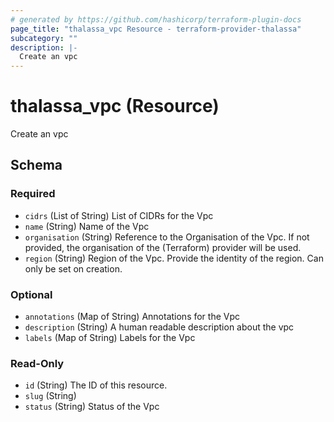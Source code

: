 ```yaml
---
# generated by https://github.com/hashicorp/terraform-plugin-docs
page_title: "thalassa_vpc Resource - terraform-provider-thalassa"
subcategory: ""
description: |-
  Create an vpc
---
```


# thalassa_vpc (Resource)

Create an vpc



<!-- schema generated by tfplugindocs -->
## Schema

### Required

- `cidrs` (List of String) List of CIDRs for the Vpc
- `name` (String) Name of the Vpc
- `organisation` (String) Reference to the Organisation of the Vpc. If not provided, the organisation of the (Terraform) provider will be used.
- `region` (String) Region of the Vpc. Provide the identity of the region. Can only be set on creation.

### Optional

- `annotations` (Map of String) Annotations for the Vpc
- `description` (String) A human readable description about the vpc
- `labels` (Map of String) Labels for the Vpc

### Read-Only

- `id` (String) The ID of this resource.
- `slug` (String)
- `status` (String) Status of the Vpc
